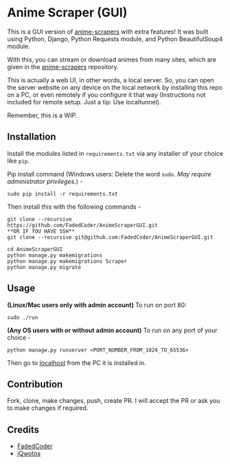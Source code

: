 # Anime Scraper (GUI)
This is a GUI version of [anime-scrapers](https://github.com/jQwotos/anime-scrapers) with extra features!
It was built using Python, Django, Python Requests module, and Python BeautifulSoup4 module.

With this, you can stream or download animes from many sites, which are given in the [anime-scrapers](https://github.com/jQwotos/anime-scrapers) repository.

This is actually a web UI, in other words, a local server. So, you can open the server website on any device on the local network by installing this repo on a PC, or even remotely if you configure it that way (Instructions not included for remote setup. Just a tip: Use localtunnel). 

Remember, this is a WIP.
## Installation

Install the modules listed in `requirements.txt` via any installer of your choice like `pip`.

Pip install command (Windows users: Delete the word `sudo`. *May require administrator privileges.*) -
```
sudo pip install -r requirements.txt
```
Then install this with the following commands -
```
git clone --recursive https://github.com/FadedCoder/AnimeScraperGUI.git
**OR IF YOU HAVE SSH**
git clone --recursive git@github.com:FadedCoder/AnimeScraperGUI.git

cd AnimeScraperGUI
python manage.py makemigrations
python manage.py makemigrations Scraper
python manage.py migrate
```
## Usage

**(Linux/Mac users only with admin account)** To run on port 80:
```
sudo ./run
```
**(Any OS users with or without admin account)** To run on any port of your choice -
```
python manage.py runserver <PORT_NUMBER_FROM_1024_TO_65536>
```

Then go to [localhost](http://localhost) from the PC it is installed in.
## Contribution

Fork, clone, make changes, push, create PR. I will accept the PR or ask you to make changes if required.

## Credits
- [FadedCoder](https://github.com/FadedCoder)
- [jQwotos](https://github.com/jQwotos)
